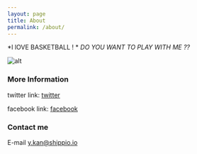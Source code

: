 ```yaml
---
layout: page
title: About
permalink: /about/
---
```




*I lOVE BASKETBALL ! *
*DO YOU WANT TO PLAY WITH ME ??*

![alt](yona_basketball.jpg)


### More Information


twitter link:
[twitter](https://twitter.com/yona5580)

facebook link:
[facebook](https://www.facebook.com/yonako.kan.7)

### Contact me

E-mail
[y.kan@shippio.io](y.kan@shippio.io)
